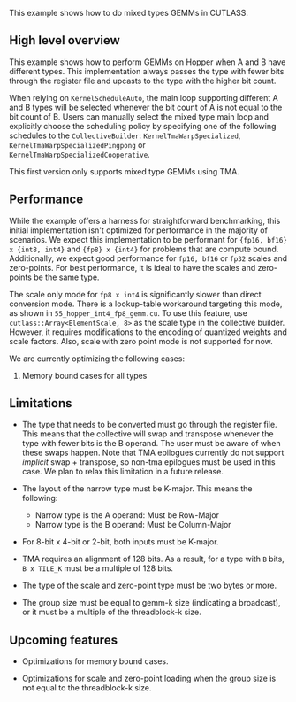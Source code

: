 This example shows how to do mixed types GEMMs in CUTLASS.

## High level overview 
This example shows how to perform GEMMs on Hopper when A and B have different types. This implementation always passes the type with fewer bits through the register file and upcasts to the type with the higher bit count.

When relying on `KernelScheduleAuto`, the main loop supporting different A and B types will be selected whenever the bit count of A is not equal to the bit count of B. Users can manually select the mixed type main loop and explicitly choose the scheduling policy by specifying one of the following schedules to the `CollectiveBuilder`:  `KernelTmaWarpSpecialized`, `KernelTmaWarpSpecializedPingpong` or `KernelTmaWarpSpecializedCooperative`.

This first version only supports mixed type GEMMs using TMA.

## Performance

While the example offers a harness for straightforward benchmarking, this initial implementation isn't optimized for performance in the majority of scenarios. We expect this implementation to be performant for `{fp16, bf16} x {int8, int4}` and `{fp8} x {int4}` for problems that are compute bound. Additionally, we expect good performance for `fp16, bf16` or `fp32` scales and zero-points. For best performance, it is ideal to have the scales and zero-points be the same type.

The scale only mode for `fp8 x int4` is significantly slower than direct conversion mode. There is a lookup-table workaround targeting this mode, as shown in `55_hopper_int4_fp8_gemm.cu`. To use this feature, use `cutlass::Array<ElementScale, 8>` as the scale type in the collective builder. However, it requires modifications to the encoding of quantized weights and scale factors. Also, scale with zero point mode is not supported for now.

We are currently optimizing the following cases:
1. Memory bound cases for all types

## Limitations

* The type that needs to be converted must go through the register file. This means that the collective will swap and transpose whenever the type with fewer bits is the B operand. The user must be aware of when these swaps happen. Note that TMA epilogues currently do not support *implicit* swap + transpose, so non-tma epilogues must be used in this case. We plan to relax this limitation in a future release.

* The layout of the narrow type must be K-major. This means the following:
  * Narrow type is the A operand: Must be Row-Major
  * Narrow type is the B operand: Must be Column-Major

* For 8-bit x 4-bit or 2-bit, both inputs must be K-major.

* TMA requires an alignment of 128 bits. As a result, for a type with `B` bits, `B x TILE_K` must be a multiple of 128 bits.

* The type of the scale and zero-point type must be two bytes or more.

* The group size must be equal to gemm-k size (indicating a broadcast), or it must be a multiple of the threadblock-k size.

## Upcoming features

* Optimizations for memory bound cases.

* Optimizations for scale and zero-point loading when the group size is not equal to the threadblock-k size.
